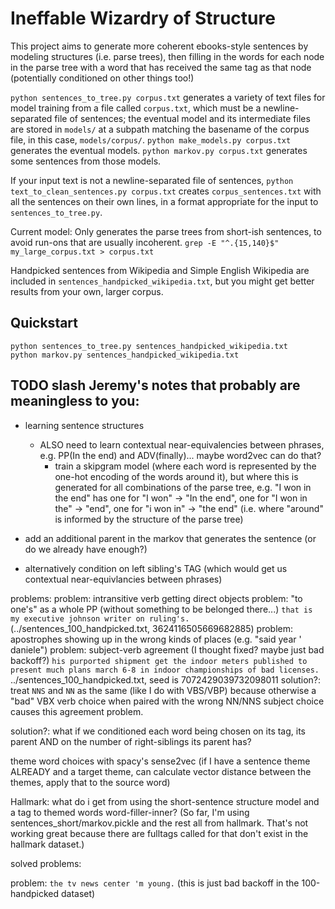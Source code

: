 # Ineffable Wizardry of Structure

This project aims to generate more coherent ebooks-style sentences by modeling structures (i.e. parse trees), then filling in the words for each node in the parse tree with a word that has received the same tag as that node (potentially conditioned on other things too!)

`python sentences_to_tree.py corpus.txt` generates a variety of text files for model training from a file called `corpus.txt`, which must be a newline-separated file of sentences; the eventual model and its intermediate files are stored in `models/` at a subpath matching the basename of the corpus file, in this case, `models/corpus/`. `python make_models.py corpus.txt` generates the eventual models. `python markov.py corpus.txt` generates some sentences from those models.

If your input text is not a newline-separated file of sentences, `python text_to_clean_sentences.py corpus.txt` creates `corpus_sentences.txt` with all the sentences on their own lines, in a format appropriate for the input to `sentences_to_tree.py`. 

Current model: 
Only generates the parse trees from short-ish sentences, to avoid run-ons that are usually incoherent. `grep -E "^.{15,140}$" my_large_corpus.txt > corpus.txt`

Handpicked sentences from Wikipedia and Simple English Wikipedia are included in `sentences_handpicked_wikipedia.txt`, but you might get better results from your own, larger corpus.

## Quickstart

````
python sentences_to_tree.py sentences_handpicked_wikipedia.txt
python markov.py sentences_handpicked_wikipedia.txt
````


## TODO slash Jeremy's notes that probably are meaningless to you:
 - learning sentence structures
   - ALSO need to learn contextual near-equivalencies between phrases, e.g. PP(In the end) and ADV(finally)... maybe word2vec can do that?
     - train a skipgram model (where each word is represented by the one-hot encoding of the words around it), but where this is generated for all combinations of the parse tree, e.g. "I won in the end" has one for "I won" -> "In the end", one for "I won in the" -> "end", one for "i won in" -> "the end" (i.e. where "around" is informed by the structure of the parse tree)

 - add an additional parent in the markov that generates the sentence (or do we already have enough?)
 - alternatively condition on left sibling's TAG (which would get us contextual near-equivlancies between phrases)

problems:
  problem:
    intransitive verb getting direct objects
  problem:
    "to one's" as a whole PP (without something to be belonged there...)
    `that is my executive johnson writer on ruling's.`
    (../sentences_100_handpicked.txt, 3624116505669682885)
  problem:
    apostrophes showing up in the wrong kinds of places (e.g. "said year ' daniele")
  problem:
    subject-verb agreement (I thought fixed? maybe just bad backoff?)
    `his purported shipment get the indoor meters published to present much plans march 6-8 in indoor championships of bad licenses.`
    ../sentences_100_handpicked.txt,
    seed is 7072429039732098011
    solution?: treat `NNS` and `NN` as the same (like I do with VBS/VBP) because otherwise a "bad" VBX verb choice when paired with the wrong NN/NNS subject choice causes this agreement problem.

solution?:
  what if we conditioned each word being chosen on its tag, its parent AND on the number of right-siblings its parent has?


theme word choices with spacy's sense2vec
  (if I have a sentence theme ALREADY and a target theme, can calculate vector distance between the themes, apply that to the source word)

Hallmark: what do i get from using the short-sentence structure model and a tag to themed words word-filler-inner?
(So far, I'm using sentences_short/markov.pickle and the rest all from hallmark. That's not working great because there are fulltags called for that don't exist in the hallmark dataset.)

solved problems:

  problem: 
    `the tv news center 'm young.` 
    (this is just bad backoff in the 100-handpicked dataset)
